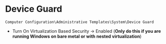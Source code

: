 # Device Guard

`Computer Configuration\Administrative Templates\System\Device Guard`

- Turn On Virtualization Based Security -> Enabled (**Only do this if you are running Windows on bare metal or with nested virtualization**)